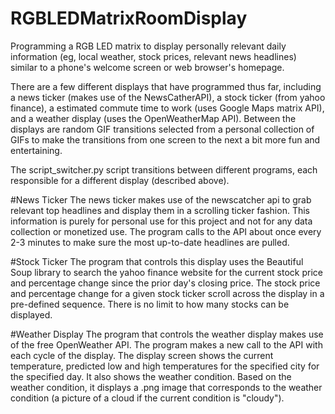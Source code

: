 # RGBLEDMatrixRoomDisplay
Programming a RGB LED matrix to display personally relevant daily information (eg, local weather, stock prices, relevant news headlines) similar to a phone's welcome screen or web browser's homepage.

There are a few different displays that have programmed thus far, including a news ticker (makes use of the NewsCatherAPI), a stock ticker (from yahoo finance), a estimated commute time to work (uses Google Maps matrix API), and a weather display (uses the OpenWeatherMap API). Between the displays are random GIF transitions selected from a personal collection of GIFs to make the transitions from one screen to the next a bit more fun and entertaining.

The script_switcher.py script transitions between different programs, each responsible for a different display (described above).

#News Ticker
The news ticker makes use of the newscatcher api to grab relevant top headlines and display them in a scrolling ticker fashion. This information is purely for personal use for this project and not for any data collection or monetized use. The program calls to the API about once every 2-3 minutes to make sure the most up-to-date headlines are pulled. 

#Stock Ticker
The program that controls this display uses the Beautiful Soup library to search the yahoo finance website for the current stock price and percentage change since the prior day's closing price. The stock price and percentage change for a given stock ticker scroll across the display in a pre-defined sequence. There is no limit to how many stocks can be displayed.

#Weather Display
The program that controls the weather display makes use of the free OpenWeather API. The program makes a new call to the API with each cycle of the display. The display screen shows the current temperature, predicted low and high temperatures for the specified city for the specified day. It also shows the weather condition. Based on the weather condition, it displays a .png image that corresponds to the weather condition (a picture of a cloud if the current condition is "cloudy").

